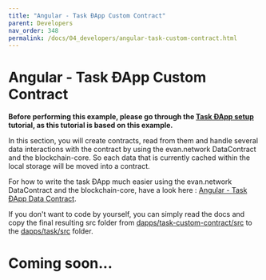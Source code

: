 ```yaml
---
title: "Angular - Task ƉApp Custom Contract"
parent: Developers
nav_order: 348
permalink: /docs/04_developers/angular-task-custom-contract.html
---
```


# Angular - Task ƉApp Custom Contract
**Before performing this example, please go through the [Task ƉApp setup](/docs/04_developers/angular-task.html) tutorial, as this tutorial is based on this example.**

In this section, you will create contracts, read from them and handle several data interactions with the contract by using the evan.network DataContract and the blockchain-core. So each data that is currently cached within the local storage will be moved into a contract.

For how to write the task ƉApp much easier using the evan.network DataContract and the blockchain-core, have a look here : [Angular - Task ƉApp Data Contract](/docs/04_developers/angular-task.html-custom).

If you don't want to code by yourself, you can simply read the docs and copy the final resulting src folder from [dapps/task-custom-contract/src](https://github.com/evannetwork/dapps-tutorial-angular/tree/master/dapps/task-data-contract) to the [dapps/task/src](https://github.com/evannetwork/dapps-tutorial-angular/tree/master/dapps/task) folder.

# Coming soon...
